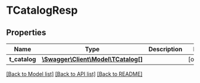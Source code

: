 # TCatalogResp

## Properties
Name | Type | Description | Notes
------------ | ------------- | ------------- | -------------
**t_catalog** | [**\Swagger\Client\Model\TCatalog[]**](TCatalog.md) |  | [optional] 

[[Back to Model list]](../README.md#documentation-for-models) [[Back to API list]](../README.md#documentation-for-api-endpoints) [[Back to README]](../README.md)


